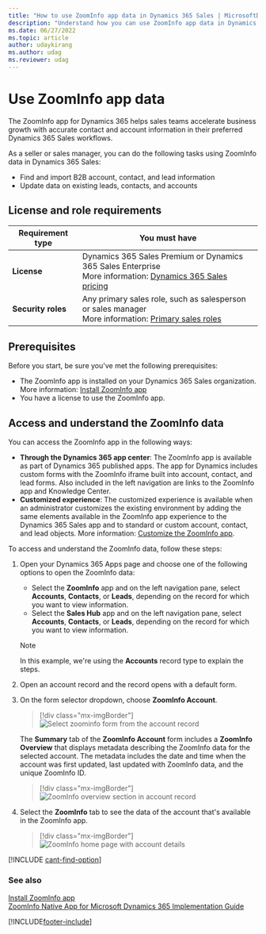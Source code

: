 ```yaml
---
title: "How to use ZoomInfo app data in Dynamics 365 Sales | MicrosoftDocs"
description: "Understand how you can use ZoomInfo app data in Dynamics 365 Sales. Learn how to find and import B2B account, contact, and lead info, or update existing data."
ms.date: 06/27/2022
ms.topic: article
author: udaykirang
ms.author: udag
ms.reviewer: udag
---
```

# Use ZoomInfo app data 

The ZoomInfo app for Dynamics 365 helps sales teams accelerate business growth with accurate contact and account information in their preferred Dynamics 365 Sales workflows. 

As a seller or sales manager, you can do the following tasks using ZoomInfo data in Dynamics 365 Sales:    
-	Find and import B2B account, contact, and lead information   
-	Update data on existing leads, contacts, and accounts

## License and role requirements
| Requirement type | You must have |
|-----------------------|---------|
| **License** | Dynamics 365 Sales Premium or Dynamics 365 Sales Enterprise  <br>More information: [Dynamics 365 Sales pricing](https://dynamics.microsoft.com/sales/pricing/) |
| **Security roles** | Any primary sales role, such as salesperson or sales manager<br>  More information: [Primary sales roles](security-roles-for-sales.md#primary-sales-roles)|


## Prerequisites   

Before you start, be sure you've met the following prerequisites:   
-	The ZoomInfo app is installed on your Dynamics 365 Sales organization. More information: [Install ZoomInfo app](install-zoominfo-app.md)
-	You have a license to use the ZoomInfo app.

## Access and understand the ZoomInfo data   

You can access the ZoomInfo app in the following ways:   
-	**Through the Dynamics 365 app center**: The ZoomInfo app is available as part of Dynamics 365 published apps. The app for Dynamics includes custom forms with the ZoomInfo iframe built into account, contact, and lead forms. Also included in the left navigation are links to the ZoomInfo app and Knowledge Center.
-	**Customized experience**: The customized experience is available when an administrator customizes the existing environment by adding the same elements available in the ZoomInfo app experience to the Dynamics 365 Sales app and to standard or custom account, contact, and lead objects. More information: [Customize the ZoomInfo app](customize-zoominfo-app.md).  

To access and understand the ZoomInfo data, follow these steps:   

1.	Open your Dynamics 365 Apps page and choose one of the following options to open the ZoomInfo data:   
    -	Select the **ZoomInfo** app and on the left navigation pane, select **Accounts**, **Contacts**, or **Leads**, depending on the record for which you want to view information.
    -	Select the **Sales Hub** app and on the left navigation pane, select **Accounts**, **Contacts**, or **Leads**, depending on the record for which you want to view information.
 
    >[!NOTE]
    >In this example, we're using the **Accounts** record type to explain the steps.   

2.	Open an account record and the record opens with a default form. 
3.	On the form selector dropdown, choose **ZoomInfo Account**.

    > [!div class="mx-imgBorder"]
    > ![Select zoominfo form from the account record](media/zoominfo-select-zoominfo-form-account.png "Select zoominfo form from the account record")
 
    The **Summary** tab of the **ZoomInfo Account** form includes a **ZoomInfo Overview** that displays metadata describing the ZoomInfo data for the selected account. The metadata includes the date and time when the account was first updated, last updated with ZoomInfo data, and the unique ZoomInfo ID.

    > [!div class="mx-imgBorder"]
    > ![ZoomInfo overview section in account record](media/zoominfo-overview-section-account.png "ZoomInfo overview section in account record")

4.	Select the **ZoomInfo** tab to see the data of the account that's available in the ZoomInfo app.    

    > [!div class="mx-imgBorder"]
    > ![ZoomInfo home page with account details](media/zoominfo-account-details-home-page.png "ZoomInfo home page with account details")

 

[!INCLUDE [cant-find-option](../includes/cant-find-option.md)]

### See also

[Install ZoomInfo app](install-zoominfo-app.md)   
[ZoomInfo Native App for Microsoft Dynamics 365 Implementation Guide](https://tech-docs.zoominfo.com/microsoft-dynamics-native-app-implementation-guide.pdf)

[!INCLUDE[footer-include](../includes/footer-banner.md)]
